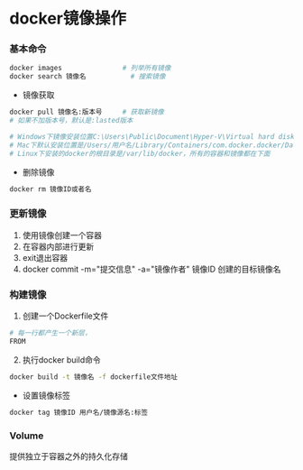 
# docker镜像操作

### 基本命令

```sh
docker images				# 列举所有镜像
docker search 镜像名			# 搜索镜像
```

* 镜像获取

```sh
docker pull 镜像名:版本号		# 获取新镜像
# 如果不加版本号，默认是:lasted版本

# Windows下镜像安装位置C:\Users\Public\Document\Hyper-V\Virtual hard disks
# Mac下默认安装位置是/Users/用户名/Library/Containers/com.docker.docker/Data/com.docker.driver.amd64-linux/Docker.qcow2
# Linux下安装的docker的根目录是/var/lib/docker，所有的容器和镜像都在下面
```

* 删除镜像

```sh
docker rm 镜像ID或者名
```


### 更新镜像

1. 使用镜像创建一个容器
2. 在容器内部进行更新
3. exit退出容器
4. docker commit -m="提交信息" -a="镜像作者" 镜像ID 创建的目标镜像名


### 构建镜像

1. 创建一个Dockerfile文件

```sh
# 每一行都产生一个新层，
FROM 
```

2. 执行docker build命令

```sh
docker build -t 镜像名 -f dockerfile文件地址
```

* 设置镜像标签

```sh
docker tag 镜像ID 用户名/镜像源名:标签
```


### Volume

提供独立于容器之外的持久化存储
